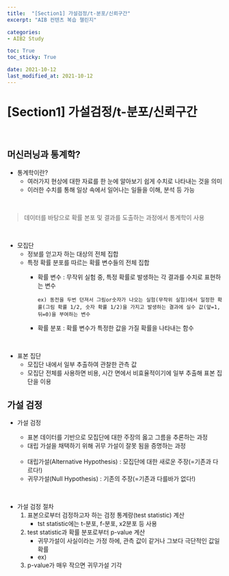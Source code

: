 ```yaml
---
title:  "[Section1] 가설검정/t-분포/신뢰구간"
excerpt: "AIB 컨텐츠 복습 챌린지"

categories:
- AIB2 Study

toc: True
toc_sticky: True

date: 2021-10-12
last_modified_at: 2021-10-12
---
```


# [Section1] 가설검정/t-분포/신뢰구간

<br>

## 머신러닝과 통계학?

- 통계학이란?
  - 여러가지 현상에 대한 자료를 한 눈에 알아보기 쉽게 수치로 나타내는 것을 의미
  - 이러한 수치를 통해 일상 속에서 일어나는 일들을 이해, 분석 등 가능

<br>

> 데이터를 바탕으로 확률 본포 및 결과를 도출하는 과정에서 통계학이 사용

<br>

- 모집단
  - 정보를 얻고자 하는 대상의 전체 집합
  - 특정 확률 분포를 따르는 확률 변수들의 전체 집합
    - 확률 변수 : 무작위 실험 중, 특정 확률로 발생하는 각 결과를 수치로 표현하는 변수

        ```
        ex) 동전을 두번 던져서 그림or숫자가 나오는 실험(무작위 실험)에서 일정한 확률(그림 확률 1/2, 숫자 확률 1/2)을 가지고 발생하는 결과에 실수 값(앞=1, 뒤=0)을 부여하는 변수
        ```

    - 확률 분포 : 확률 변수가 특정한 값을 가질 확률을 나타내는 함수
    
<br>

- 표본 집단
  - 모집단 내에서 일부 추출하여 관찰한 관측 값
  - 모집단 전체를 사용하면 비용, 시간 면에서 비효율적이기에 일부 추출해 표본 집단을 이용


## 가설 검정

- 가설 검정
  - 표본 데이터를 기반으로 모집단에 대한 주장의 옳고 그름을 추론하는 과정
  - 대립 가설을 채택하기 위해 귀무 가설이 잘못 됨을 증명하는 과정

  <br>

  - 대립가설(Alternative Hypothesis) : 모집단에 대한 새로운 주장(=기존과 다르다!)
  - 귀무가설(Null Hypothesis) : 기존의 주장(=기존과 다를바가 없다!)

<br>

- 가설 검정 절차
  1. 표본으로부터 검정하고자 하는 검정 통계랑(test statistic) 계산
     - tst statistic에는 t-분포, f-분포, x2분포 등 사용
  2. test statistic과 확률 분포로부터 p-value 계산
     - 귀무가설이 사실이라는 가정 하에, 관측 값이 같거나 그보다 극단적인 값일 확률
     - ex) 
  3. p-value가 매우 작으면 귀무가설 기각



